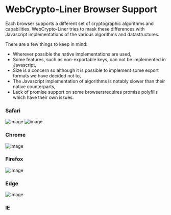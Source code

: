 # WebCrypto-Liner Browser Support
Each browser supports a different set of cryptographic algorithms and capabilities. WebCrypto-Liner tries to mask these differences with Javascript implementations of the various algorithms and datastructures. 

There are a few things to keep in mind:
- Wherever possible the native implementations are used,
- Some features, such as non-exportable keys, can not be implemented in Javascript,
- Size is a concern so although it is possible to implement some export formats we have decided not to,
- The Javascript implementation of algorithms is notably slower than their native counterparts,
- Lack of promise support on some browsersrequires promise polyfills which have their own issues.

### Safari
![image](https://cloud.githubusercontent.com/assets/1619279/20986863/3560aea6-bc7f-11e6-997a-b8f30df86ef6.png)
![image](https://cloud.githubusercontent.com/assets/1619279/20992128/0d0fe3e6-bc97-11e6-81c4-ed3a4697835c.png)


### Chrome
![image](https://cloud.githubusercontent.com/assets/1619279/20986888/57d8f1d2-bc7f-11e6-95a0-ac6a16231543.png)

### Firefox
![image](https://cloud.githubusercontent.com/assets/1619279/20987087/1bdf91ee-bc80-11e6-9030-812ef9048bbf.png)

### Edge
![image](https://cloud.githubusercontent.com/assets/1619279/20992080/bec8b898-bc96-11e6-97ec-33b9948c722b.png)


### IE
